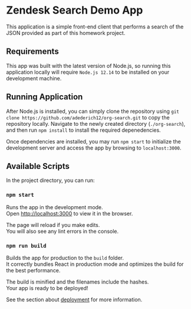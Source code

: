 # Zendesk Search Demo App
This application is a simple front-end client that performs a search of the JSON provided as part of this homework project.

## Requirements
This app was built with the latest version of Node.js, so running this application locally will require `Node.js 12.14` to be installed on your development machine.

## Running Application
After Node.js is installed, you can simply clone the repository using `git clone https://github.com/adederich12/org-search.git` to copy the repository locally. Navigate to the newly created directory (`./org-search`), and then run `npm install` to install the required depenedencies.

Once dependencies are installed, you may run `npm start` to initialize the development server and access the app by browsing to `localhost:3000`.

## Available Scripts

In the project directory, you can run:

### `npm start`

Runs the app in the development mode.<br />
Open [http://localhost:3000](http://localhost:3000) to view it in the browser.

The page will reload if you make edits.<br />
You will also see any lint errors in the console.

### `npm run build`

Builds the app for production to the `build` folder.<br />
It correctly bundles React in production mode and optimizes the build for the best performance.

The build is minified and the filenames include the hashes.<br />
Your app is ready to be deployed!

See the section about [deployment](https://facebook.github.io/create-react-app/docs/deployment) for more information.
